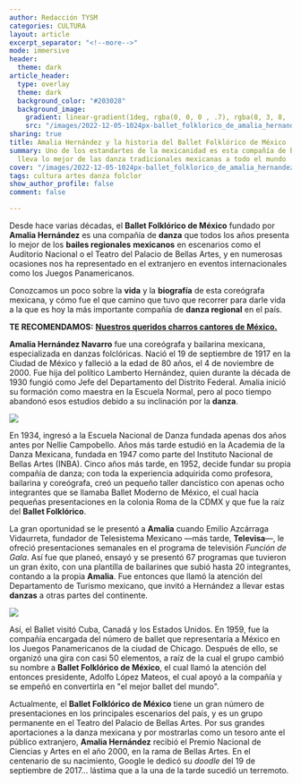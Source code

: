 ```yaml
---
author: Redacción TYSM
categories: CULTURA
layout: article
excerpt_separator: "<!--more-->"
mode: immersive
header:
  theme: dark
article_header:
  type: overlay
  theme: dark
  background_color: "#203028"
  background_image:
    gradient: linear-gradient(1deg, rgba(0, 0, 0 , .7), rgba(8, 3, 8, .9))
    src: "/images/2022-12-05-1024px-ballet_folklorico_de_amalia_hernandez_.jpeg"
sharing: true
title: Amalia Hernández y la historia del Ballet Folklórico de México
summary: Uno de los estandartes de la mexicanidad es esta compañía de bailarines que
  lleva lo mejor de las danza tradicionales mexicanas a todo el mundo
cover: "/images/2022-12-05-1024px-ballet_folklorico_de_amalia_hernandez_.jpeg"
tags: cultura artes danza folclor
show_author_profile: false
comment: false

---
```

Desde hace varias décadas, el **Ballet Folklórico de México** fundado por **Amalia Hernández** es una compañía de **danza** que todos los años presenta lo mejor de los **bailes regionales** **mexicanos** en escenarios como el Auditorio Nacional o el Teatro del Palacio de Bellas Artes, y en numerosas ocasiones nos ha representado en el extranjero en eventos internacionales como los Juegos Panamericanos.

Conozcamos un poco sobre la **vida** y la **biografía** de esta coreógrafa mexicana, y cómo fue el que camino que tuvo que recorrer para darle vida a la que es hoy la más importante compañía de **danza regional** en el país.

**TE RECOMENDAMOS:** [**Nuestros queridos charros cantores de México.**](https://blog.tonoysumariachi.com/mexicanisimos/2022/04/26/nuestros-queridos-charros-cantores-de-mexico.html)

**Amalia Hernández Navarro** fue una coreógrafa y bailarina mexicana, especializada en danzas folclóricas. Nació el 19 de septiembre de 1917 en la Ciudad de México y falleció a la edad de 80 años, el 4 de noviembre de 2000. Fue hija del político Lamberto Hernández, quien durante la década de 1930 fungió como Jefe del Departamento del Distrito Federal. Amalia inició su formación como maestra en la Escuela Normal, pero al poco tiempo abandonó esos estudios debido a su inclinación por la **danza**.

![](https://upload.wikimedia.org/wikipedia/commons/thumb/0/04/Amalia_Hern%C3%A1ndez_%281973%29.jpg/768px-Amalia_Hern%C3%A1ndez_%281973%29.jpg)

En 1934, ingresó a la Escuela Nacional de Danza fundada apenas dos años antes por Nellie Campobello. Años más tarde estudió en la Academia de la Danza Mexicana, fundada en 1947 como parte del Instituto Nacional de Bellas Artes (INBA). Cinco años más tarde, en 1952, decide fundar su propia compañía de danza; con toda la experiencia adquirida como profesora, bailarina y coreógrafa, creó un pequeño taller dancístico con apenas ocho integrantes que se llamaba Ballet Moderno de México, el cual hacía pequeñas presentaciones en la colonia Roma de la CDMX y que fue la raíz del **Ballet Folklórico**.

La gran oportunidad se le presentó a **Amalia** cuando Emilio Azcárraga Vidaurreta, fundador de Telesistema Mexicano —más tarde, **Televisa**—, le ofreció presentaciones semanales en el programa de televisión _Función de Gala_. Así fue que planeó, ensayó y se presentó 67 programas que tuvieron un gran éxito, con una plantilla de bailarines que subió hasta 20 integrantes, contando a la propia **Amalia**. Fue entonces que llamó la atención del Departamento de Turismo mexicano, que invitó a Hernández a llevar estas **danzas** a otras partes del continente.

![](https://upload.wikimedia.org/wikipedia/commons/thumb/7/74/MX_KG_BALLET_FOLKL%C3%93RICO_DE_M%C3%89XICO.jpg/1024px-MX_KG_BALLET_FOLKL%C3%93RICO_DE_M%C3%89XICO.jpg)

Así, el Ballet visitó Cuba, Canadá y los Estados Unidos. En 1959, fue la compañía encargada del número de ballet que representaría a México en los Juegos Panamericanos de la ciudad de Chicago. Después de ello, se organizó una gira con casi 50 elementos, a raíz de la cual el grupo cambió su nombre a **Ballet Folklórico de México**, el cual llamó la atención del entonces presidente, Adolfo López Mateos, el cual apoyó a la compañía y se empeñó en convertirla en "el mejor ballet del mundo".

Actualmente, el **Ballet Folklórico de México** tiene un gran número de presentaciones en los principales escenarios del país, y es un grupo permanente en el Teatro del Palacio de Bellas Artes. Por sus grandes aportaciones a la danza mexicana y por mostrarlas como un tesoro ante el público extranjero, **Amalia Hernández** recibió el Premio Nacional de Ciencias y Artes en el año 2000, en la rama de Bellas Artes. En el centenario de su nacimiento, Google le dedicó su _doodle_ del 19 de septiembre de 2017… lástima que a la una de la tarde sucedió un terremoto.